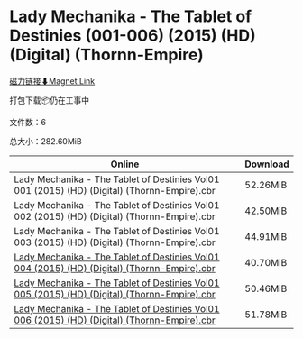 # Lady Mechanika - The Tablet of Destinies (001-006) (2015) (HD) (Digital) (Thornn-Empire)

[磁力链接⬇Magnet Link](magnet:?xt=urn:btih:372e35715f646de49606bed09dcc351636d37833&dn=Lady%20Mechanika%20-%20The%20Tablet%20of%20Destinies%20%28001-006%29%20%282015%29%20%28HD%29%20%28Digital%29%20%28Thornn-Empire%29)

打包下载📦仍在工事中

文件数：6

总大小：282.60MiB

Online | Download
--- | ---
Lady Mechanika - The Tablet of Destinies Vol01 001 (2015) (HD) (Digital) (Thornn-Empire).cbr | 52.26MiB
Lady Mechanika - The Tablet of Destinies Vol01 002 (2015) (HD) (Digital) (Thornn-Empire).cbr | 42.50MiB
Lady Mechanika - The Tablet of Destinies Vol01 003 (2015) (HD) (Digital) (Thornn-Empire).cbr | 44.91MiB
[Lady Mechanika - The Tablet of Destinies Vol01 004 (2015) (HD) (Digital) (Thornn-Empire).cbr](https://github.com/alicewish/markdown/blob/master/comic/Lady-Mechanika-Tablet-of-Destinies-Vol01-004-2015-HD-Digital-Thornn-Empire-cbr.md) | 40.70MiB
[Lady Mechanika - The Tablet of Destinies Vol01 005 (2015) (HD) (Digital) (Thornn-Empire).cbr](https://github.com/alicewish/markdown/blob/master/comic/Lady-Mechanika-Tablet-of-Destinies-Vol01-005-2015-HD-Digital-Thornn-Empire-cbr.md) | 50.46MiB
[Lady Mechanika - The Tablet of Destinies Vol01 006 (2015) (HD) (Digital) (Thornn-Empire).cbr](https://github.com/alicewish/markdown/blob/master/comic/Lady-Mechanika-Tablet-of-Destinies-Vol01-006-2015-HD-Digital-Thornn-Empire-cbr.md) | 51.78MiB